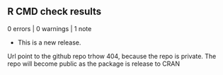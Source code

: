 ## R CMD check results

0 errors | 0 warnings | 1 note

* This is a new release.

Url point to the github repo trhow 404, because the repo is private. The repo will become public as the package is release to CRAN